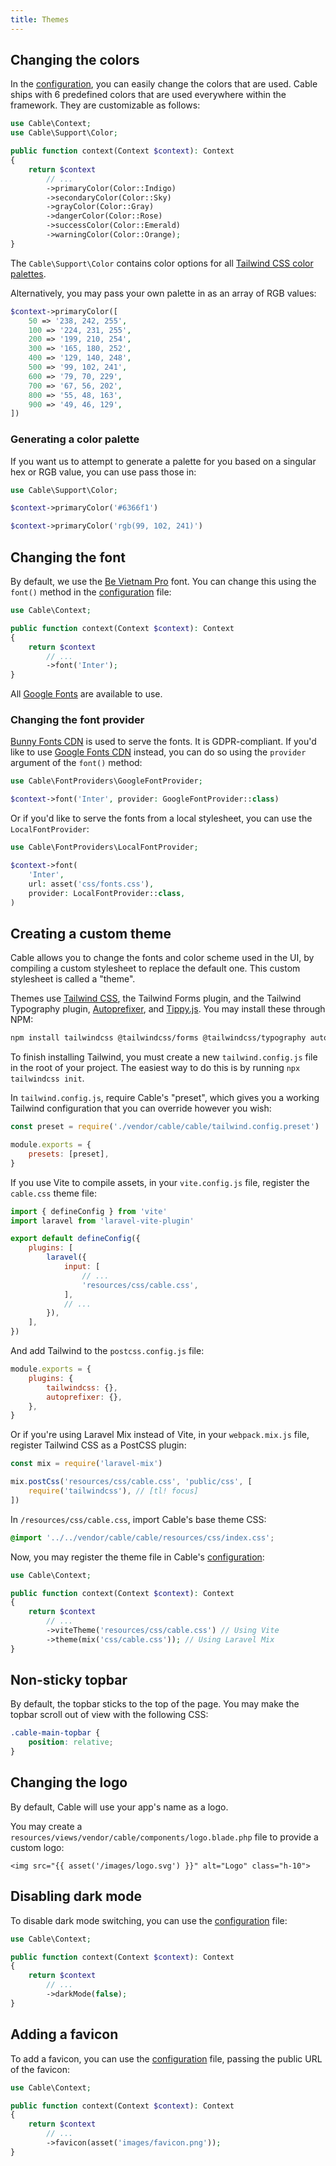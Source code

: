 ```yaml
---
title: Themes
---
```


## Changing the colors

In the [configuration](configuration), you can easily change the colors that are used. Cable ships with 6 predefined colors that are used everywhere within the framework. They are customizable as follows:

```php
use Cable\Context;
use Cable\Support\Color;

public function context(Context $context): Context
{
    return $context
        // ...
        ->primaryColor(Color::Indigo)
        ->secondaryColor(Color::Sky)
        ->grayColor(Color::Gray)
        ->dangerColor(Color::Rose)
        ->successColor(Color::Emerald)
        ->warningColor(Color::Orange);
}
```

The `Cable\Support\Color` contains color options for all [Tailwind CSS color palettes](https://tailwindcss.com/docs/customizing-colors).

Alternatively, you may pass your own palette in as an array of RGB values:

```php
$context->primaryColor([
    50 => '238, 242, 255',
    100 => '224, 231, 255',
    200 => '199, 210, 254',
    300 => '165, 180, 252',
    400 => '129, 140, 248',
    500 => '99, 102, 241',
    600 => '79, 70, 229',
    700 => '67, 56, 202',
    800 => '55, 48, 163',
    900 => '49, 46, 129',
])
```

### Generating a color palette

If you want us to attempt to generate a palette for you based on a singular hex or RGB value, you can use pass those in:

```php
use Cable\Support\Color;

$context->primaryColor('#6366f1')

$context->primaryColor('rgb(99, 102, 241)')
```

## Changing the font

By default, we use the [Be Vietnam Pro](https://fonts.google.com/specimen/Be+Vietnam+Pro) font. You can change this using the `font()` method in the [configuration](configuration) file:

```php
use Cable\Context;

public function context(Context $context): Context
{
    return $context
        // ...
        ->font('Inter');
}
```

All [Google Fonts](https://fonts.google.com) are available to use.

### Changing the font provider

[Bunny Fonts CDN](https://fonts.bunny.net) is used to serve the fonts. It is GDPR-compliant. If you'd like to use [Google Fonts CDN](https://fonts.google.com) instead, you can do so using the `provider` argument of the `font()` method:

```php
use Cable\FontProviders\GoogleFontProvider;

$context->font('Inter', provider: GoogleFontProvider::class)
```

Or if you'd like to serve the fonts from a local stylesheet, you can use the `LocalFontProvider`:

```php
use Cable\FontProviders\LocalFontProvider;

$context->font(
    'Inter',
    url: asset('css/fonts.css'),
    provider: LocalFontProvider::class,
)
```

## Creating a custom theme

Cable allows you to change the fonts and color scheme used in the UI, by compiling a custom stylesheet to replace the default one. This custom stylesheet is called a "theme".

Themes use [Tailwind CSS](https://tailwindcss.com), the Tailwind Forms plugin, and the Tailwind Typography plugin, [Autoprefixer](https://github.com/postcss/autoprefixer), and [Tippy.js](https://atomiks.github.io/tippyjs). You may install these through NPM:

```bash
npm install tailwindcss @tailwindcss/forms @tailwindcss/typography autoprefixer tippy.js --save-dev
```

To finish installing Tailwind, you must create a new `tailwind.config.js` file in the root of your project. The easiest way to do this is by running `npx tailwindcss init`.

In `tailwind.config.js`, require Cable's "preset", which gives you a working Tailwind configuration that you can override however you wish:

```js
const preset = require('./vendor/cable/cable/tailwind.config.preset')

module.exports = {
    presets: [preset],
}
```

If you use Vite to compile assets, in your `vite.config.js` file, register the `cable.css` theme file:

```js
import { defineConfig } from 'vite'
import laravel from 'laravel-vite-plugin'

export default defineConfig({
    plugins: [
        laravel({
            input: [
                // ...
                'resources/css/cable.css',
            ],
            // ...
        }),
    ],
})
```

And add Tailwind to the `postcss.config.js` file:

```js
module.exports = {
    plugins: {
        tailwindcss: {},
        autoprefixer: {},
    },
}
```

Or if you're using Laravel Mix instead of Vite, in your `webpack.mix.js` file, register Tailwind CSS as a PostCSS plugin:

```js
const mix = require('laravel-mix')

mix.postCss('resources/css/cable.css', 'public/css', [
    require('tailwindcss'), // [tl! focus]
])
```

In `/resources/css/cable.css`, import Cable's base theme CSS:

```css
@import '../../vendor/cable/cable/resources/css/index.css';
```

Now, you may register the theme file in Cable's [configuration](configuration):

```php
use Cable\Context;

public function context(Context $context): Context
{
    return $context
        // ...
        ->viteTheme('resources/css/cable.css') // Using Vite
        ->theme(mix('css/cable.css')); // Using Laravel Mix
}
```

## Non-sticky topbar

By default, the topbar sticks to the top of the page. You may make the topbar scroll out of view with the following CSS:

```css
.cable-main-topbar {
    position: relative;
}
```

## Changing the logo

By default, Cable will use your app's name as a logo.

You may create a `resources/views/vendor/cable/components/logo.blade.php` file to provide a custom logo:

```blade
<img src="{{ asset('/images/logo.svg') }}" alt="Logo" class="h-10">
```

## Disabling dark mode

To disable dark mode switching, you can use the [configuration](configuration) file:

```php
use Cable\Context;

public function context(Context $context): Context
{
    return $context
        // ...
        ->darkMode(false);
}
```

## Adding a favicon

To add a favicon, you can use the [configuration](configuration) file, passing the public URL of the favicon:

```php
use Cable\Context;

public function context(Context $context): Context
{
    return $context
        // ...
        ->favicon(asset('images/favicon.png'));
}
```
